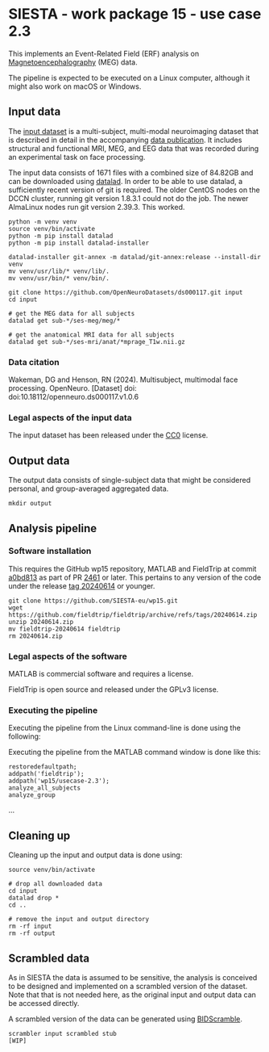 # SIESTA - work package 15 - use case 2.3

This implements an Event-Related Field (ERF) analysis on [Magnetoencephalography](https://en.wikipedia.org/wiki/Magnetoencephalography) (MEG) data.

The pipeline is expected to be executed on a Linux computer, although it might also work on macOS or Windows.

## Input data

The [input dataset](https://doi.org/10.18112/openneuro.ds000117.v1.0.6) is a multi-subject, multi-modal neuroimaging dataset that is described in detail in the accompanying [data publication](https://doi.org/10.1038/sdata.2015.1). It includes structural and functional MRI, MEG, and EEG data that was recorded during an experimental task on face processing.

The input data consists of 1671 files with a combined size of 84.82GB and can be downloaded using [datalad](https://www.datalad.org). In order to be able to use datalad, a sufficiently recent version of git is required. The older CentOS nodes on the DCCN cluster, running git version 1.8.3.1 could not do the job. The newer AlmaLinux nodes run git version 2.39.3. This worked.

```console
python -m venv venv
source venv/bin/activate
python -m pip install datalad
python -m pip install datalad-installer

datalad-installer git-annex -m datalad/git-annex:release --install-dir venv
mv venv/usr/lib/* venv/lib/.
mv venv/usr/bin/* venv/bin/.

git clone https://github.com/OpenNeuroDatasets/ds000117.git input
cd input

# get the MEG data for all subjects
datalad get sub-*/ses-meg/meg/*

# get the anatomical MRI data for all subjects
datalad get sub-*/ses-mri/anat/*mprage_T1w.nii.gz
```

### Data citation

Wakeman, DG and Henson, RN (2024). Multisubject, multimodal face processing. OpenNeuro. [Dataset] doi: doi:10.18112/openneuro.ds000117.v1.0.6

### Legal aspects of the input data

The input dataset has been released under the [CC0](https://spdx.org/licenses/CC0-1.0.html) license.


## Output data

The output data consists of single-subject data that might be considered personal, and group-averaged aggregated data.

```console
mkdir output
```

## Analysis pipeline

### Software installation

This requires the GitHub wp15 repository, MATLAB and FieldTrip at commit [a0bd813](https://github.com/fieldtrip/fieldtrip/pull/2416/commits/a0bd8132fef7929264393b8c13f87a3b68cf6255) as part of PR [2461](https://github.com/fieldtrip/fieldtrip/pull/2416) or later. This pertains to any version of the code under the release [tag 20240614](https://github.com/fieldtrip/fieldtrip/releases/tag/20240614) or younger.

```console
git clone https://github.com/SIESTA-eu/wp15.git
wget https://github.com/fieldtrip/fieldtrip/archive/refs/tags/20240614.zip
unzip 20240614.zip
mv fieldtrip-20240614 fieldtrip
rm 20240614.zip
```

### Legal aspects of the software

MATLAB is commercial software and requires a license.

FieldTrip is open source and released under the GPLv3 license.

### Executing the pipeline

Executing the pipeline from the Linux command-line is done using the following:

Executing the pipeline from the MATLAB command window is done like this:

```console
restoredefaultpath;
addpath('fieldtrip');
addpath('wp15/usecase-2.3');
analyze_all_subjects
analyze_group
```

...

## Cleaning up

Cleaning up the input and output data is done using:

```console
source venv/bin/activate

# drop all downloaded data
cd input
datalad drop *
cd ..

# remove the input and output directory
rm -rf input
rm -rf output
```

## Scrambled data

As in SIESTA the data is assumed to be sensitive, the analysis is conceived to be designed and implemented on a scrambled version of the dataset. Note that that is not needed here, as the original input and output data can be accessed directly.

 A scrambled version of the data can be generated using [BIDScramble](https://github.com/SIESTA-eu/wp15/tree/main/BIDScramble).

```console
scrambler input scrambled stub
[WIP]
```

